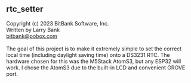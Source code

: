 rtc_setter<br>
----------
Copyright (c) 2023 BitBank Software, Inc.<br>
Written by Larry Bank<br>
bitbank@pobox.com<br>
<br>
The goal of this project is to make it extremely simple to set the correct local time (including daylight saving time) onto a DS3231 RTC. The hardware chosen for this was the M5Stack AtomS3, but any ESP32 will work. I chose the AtomS3 due to the built-in LCD and convenient GROVE port.
